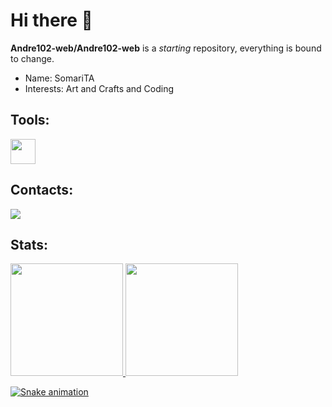 # Hi there 👋

**Andre102-web/Andre102-web** is a _starting_ repository, everything is bound to change.
* Name: SomariTA
* Interests: Art and Crafts and Coding

## Tools:
<img loading="lazy" src="https://cdn.jsdelivr.net/gh/devicons/devicon/icons/git/git-original.svg" width="40" height="40"/>

## Contacts:
<div>
<a href="https://www.youtube.com/seu-canal-youtube-aqui" target="_blank"><img loading="lazy" src="https://img.shields.io/badge/YouTube-FF0000?style=for-the-badge&logo=youtube&logoColor=white" target="_blank"></a>
</div>

## Stats:
<div>
<a href="https://github.com/Andre102-web">
<img loading="lazy" height="180em" src="https://github-readme-stats.vercel.app/api/top-langs/?username=Andre102-web&layout=compact&langs_count=7&theme=dracula"/>
<img loading="lazy" height="180em" src="https://github-readme-stats.vercel.app/api?username=Andre102-web&show_icons=true&theme=dracula&include_all_commits=true&count_private=true"/>
</div>

![Snake animation](https://github.com/seu-usuário-aqui/seu-usuário-aqui/blob/output/github-contribution-grid-snake.svg)
